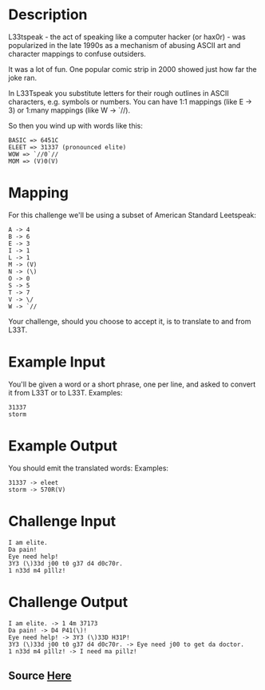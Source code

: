 # Description
L33tspeak - the act of speaking like a computer hacker (or hax0r) - was popularized in the late 1990s as a mechanism of abusing ASCII art and character mappings to confuse outsiders.

It was a lot of fun. One popular comic strip in 2000 showed just how far the joke ran.

In L33Tspeak you substitute letters for their rough outlines in ASCII characters, e.g. symbols or numbers.
You can have 1:1 mappings (like E -> 3) or 1:many mappings (like W -> `//). 

So then you wind up with words like this:
```
BASIC => 6451C
ELEET => 31337 (pronounced elite)
WOW => `//0`//
MOM => (V)0(V)
```

# Mapping
For this challenge we'll be using a subset of American Standard Leetspeak:

```
A -> 4
B -> 6
E -> 3
I -> 1
L -> 1
M -> (V)
N -> (\)
O -> 0
S -> 5
T -> 7
V -> \/
W -> `//
```
Your challenge, should you choose to accept it, is to translate to and from L33T.

# Example Input
You'll be given a word or a short phrase, one per line, and asked to convert it from L33T or to L33T. 
Examples:
```
31337 
storm 
```

# Example Output
You should emit the translated words: Examples:
```
31337 -> eleet
storm -> 570R(V)
```

# Challenge Input
```
I am elite.
Da pain!
Eye need help!
3Y3 (\)33d j00 t0 g37 d4 d0c70r.
1 n33d m4 p1llz!
```
# Challenge Output
```
I am elite. -> 1 4m 37173
Da pain! -> D4 P41(\)!
Eye need help! -> 3Y3 (\)33D H31P!
3Y3 (\)33d j00 t0 g37 d4 d0c70r. -> Eye need j00 to get da doctor.
1 n33d m4 p1llz! -> I need ma pillz!
```

## Source [Here](https://www.reddit.com/r/dailyprogrammer/comments/67dxts/20170424_challenge_312_easy_l33tspeak_translator/)